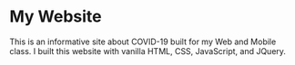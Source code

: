 # My Website
This is an informative site about COVID-19 built for my Web and Mobile class. I built this website with vanilla HTML, CSS, JavaScript, and JQuery.